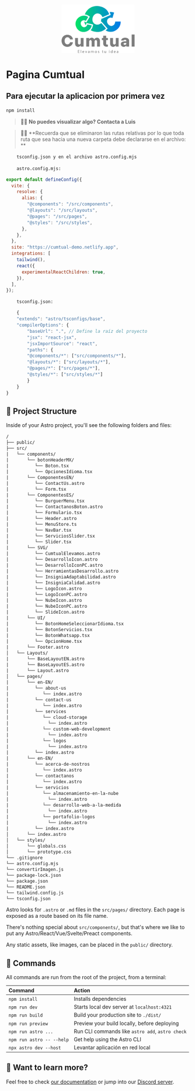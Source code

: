 <div align="center">
    <img src="./public/logocumtual-23.webp" alt="Logo Cumtual" width="200" />
</div>

# Pagina Cumtual

## Para ejecutar la aplicacion por primera vez

```sh
npm install
```

> 🧑‍🚀 **No puedes visualizar algo? Contacta a Luis**

> 🧑‍🚀 **Recuerda que se eliminaron las rutas relativas por lo que toda ruta que sea hacia una nueva carpeta debe declararse en el archivo: **

```text
    tsconfig.json y en el archivo astro.config.mjs

    astro.config.mjs:
```

```javascript
export default defineConfig({
  vite: {
    resolve: {
      alias: {
        "@components": "/src/components",
        "@layouts": "/src/layouts",
        "@pages": "/src/pages",
        "@styles": "/src/styles",
      },
    },
  },
  site: "https://cumtual-demo.netlify.app",
  integrations: [
    tailwind(),
    react({
      experimentalReactChildren: true,
    }),
  ],
});
```

```text
    tsconfig.json:
```

```javascript
    {
    "extends": "astro/tsconfigs/base",
    "compilerOptions": {
        "baseUrl": ".", // Define la raíz del proyecto
        "jsx": "react-jsx",
        "jsxImportSource": "react",
        "paths": {
        "@components/*": ["src/components/*"],
        "@layouts/*": ["src/layouts/*"],
        "@pages/*": ["src/pages/*"],
        "@styles/*": ["src/styles/*"]
        }
    }
}
```

## 🚀 Project Structure

Inside of your Astro project, you'll see the following folders and files:

```text
/
├── public/
├── src/
|   └── components/
|       └── botonHeaderMX/
|          └── Boton.tsx
|          └── OpcionesIdioma.tsx
|       └── ComponentesEN/
|          └── ContactUs.astro
|          └── Form.tsx
|       └── ComponentesES/
|          └── BurguerMenu.tsx
|          └── ContactanosBoton.astro
|          └── Formulario.tsx
|          └── Header.astro
|          └── MenuStore.ts
|          └── NavBar.tsx
|          └── ServiciosSlider.tsx
|          └── Slider.tsx
|       └── SVG/
|          └── CumtualElevamos.astro
|          └── DesarrolloIcon.astro
|          └── DesarrolloIconPC.astro
|          └── HerramientasDesarrollo.astro
|          └── InsigniaAdaptabilidad.astro
|          └── InsigniaCalidad.astro
|          └── LogoIcon.astro
|          └── LogoIconPC.astro
|          └── NubeIcon.astro
|          └── NubeIconPC.astro
|          └── SlideIcon.astro
|       └── UI/
|          └── BotonHomeSeleccionarIdioma.tsx
|          └── BotonServicios.tsx
|          └── BotonWhatsapp.tsx
|          └── OpcionHome.tsx
|       └── Footer.astro
│   └── Layouts/
|       └── BaseLayoutEN.astro
|       └── BaseLayoutES.astro
|       └── Layout.astro
│   └── pages/
|       └── en-EN/
|          └── about-us
|             └── index.astro
|          └── contact-us
|             └── index.astro
|          └── services
|             └── cloud-storage
|               └── index.astro
|             └── custom-web-development
|               └── index.astro
|             └── logos
|               └── index.astro
|          └── index.astro
|       └── en-EN/
|          └── acerca-de-nostros
|             └── index.astro
|          └── contactanos
|             └── index.astro
|          └── servicios
|             └── almacenamiento-en-la-nube
|               └── index.astro
|             └── desarrollo-web-a-la-medida
|               └── index.astro
|             └── portafolio-logos
|               └── index.astro
|          └── index.astro
│       └── index.astro
│   └── styles/
│       └── globals.css
│       └── prototype.css
└── .gitignore
└── astro.config.mjs
└── convertirImagen.js
└── package-lock.json
└── package.json
└── README.json
└── tailwind.config.js
└── tsconfig.json
```

Astro looks for `.astro` or `.md` files in the `src/pages/` directory. Each page is exposed as a route based on its file name.

There's nothing special about `src/components/`, but that's where we like to put any Astro/React/Vue/Svelte/Preact components.

Any static assets, like images, can be placed in the `public/` directory.

## 🧞 Commands

All commands are run from the root of the project, from a terminal:

| Command                   | Action                                           |
| :------------------------ | :----------------------------------------------- |
| `npm install`             | Installs dependencies                            |
| `npm run dev`             | Starts local dev server at `localhost:4321`      |
| `npm run build`           | Build your production site to `./dist/`          |
| `npm run preview`         | Preview your build locally, before deploying     |
| `npm run astro ...`       | Run CLI commands like `astro add`, `astro check` |
| `npm run astro -- --help` | Get help using the Astro CLI                     |
| `npx astro dev --host`    | Levantar aplicación en red local                 |

## 👀 Want to learn more?

Feel free to check [our documentation](https://docs.astro.build) or jump into our [Discord server](https://astro.build/chat).
